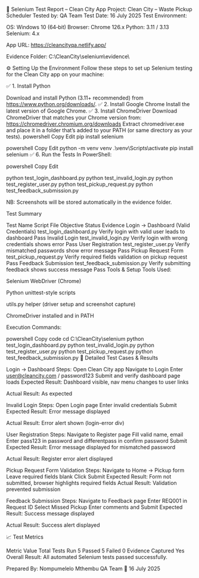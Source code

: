🧪 Selenium Test Report – Clean City App Project: Clean City – Waste Pickup Scheduler Tested by: QA Team Test Date: 16 July 2025 Test Environment:

OS: Windows 10 (64‑bit) Browser: Chrome 126.x Python: 3.11 / 3.13 Selenium: 4.x

App URL: https://cleancityqa.netlify.app/

Evidence Folder: C:\CleanCity\selenium\evidence\

⚙️ Setting Up the Environment Follow these steps to set up Selenium testing for the Clean City app on your machine:

✅ 1. Install Python

Download and install Python (3.11+ recommended) from https://www.python.org/downloads/. ✅ 2. Install Google Chrome
Install the latest version of Google Chrome. ✅ 3. Install ChromeDriver
Download ChromeDriver that matches your Chrome version from: https://chromedriver.chromium.org/downloads
Extract chromedriver.exe and place it in a folder that’s added to your PATH (or same directory as your tests).
powershell Copy Edit pip install selenium

powershell Copy Edit python -m venv venv .\venv\Scripts\activate pip install selenium ✅ 6. Run the Tests In PowerShell:

powershell Copy Edit

python test_login_dashboard.py python test_invalid_login.py python test_register_user.py python test_pickup_request.py python test_feedback_submission.py

NB: Screenshots will be stored automatically in the evidence folder.

Test Summary

Test Name	Script File	Objective	Status Evidence
Login → Dashboard (Valid Credentials)	test_login_dashboard.py	Verify login with valid user leads to dashboard	Pass
Invalid Login	test_invalid_login.py	Verify login with wrong credentials shows error	Pass
User Registration	test_register_user.py	Verify mismatched passwords show error message	Pass
Pickup Request Form	test_pickup_request.py	Verify required fields validation on pickup request	Pass
Feedback Submission	test_feedback_submission.py	Verify submitting feedback shows success message	Pass
Tools & Setup Tools Used:

Selenium WebDriver (Chrome)

Python unittest-style scripts

utils.py helper (driver setup and screenshot capture)

ChromeDriver installed and in PATH

Execution Commands:

powershell Copy code cd C:\CleanCity\selenium python test_login_dashboard.py python test_invalid_login.py python test_register_user.py python test_pickup_request.py python test_feedback_submission.py 📄 Detailed Test Cases & Results

Login → Dashboard Steps:
Open Clean City app
Navigate to Login
Enter user@cleancity.com / password123
Submit and verify dashboard page loads
Expected Result: Dashboard visible, nav menu changes to user links

Actual Result: As expected

Invalid Login Steps:
Open Login page
Enter invalid credentials
Submit
Expected Result: Error message displayed

Actual Result: Error alert shown (login-error div)

User Registration Steps:
Navigate to Register page
Fill valid name, email
Enter pass123 in password and differentpass in confirm password
Submit
Expected Result: Error message displayed for mismatched password

Actual Result: Register error alert displayed

Pickup Request Form Validation Steps:
Navigate to Home → Pickup form
Leave required fields blank
Click Submit
Expected Result: Form not submitted, browser highlights required fields
Actual Result: Validation prevented submission

Feedback Submission Steps:
Navigate to Feedback page
Enter REQ001 in Request ID
Select Missed Pickup
Enter comments and Submit
Expected Result: Success message displayed

Actual Result: Success alert displayed

📈 Test Metrics

Metric	Value
Total Tests Run	5
Passed	5
Failed	0
Evidence Captured	Yes
Overall Result: All automated Selenium tests passed successfully.

Prepared By: Nompumelelo Mthembu QA Team 📅 16 July 2025